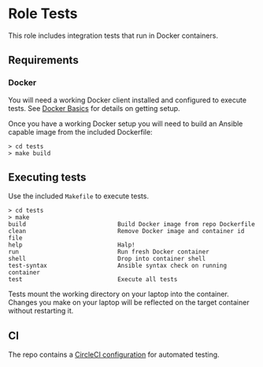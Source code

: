 # Role Tests

This role includes integration tests that run in Docker containers.

## Requirements

### Docker

You will need a working Docker client installed and configured to execute tests. See [Docker Basics](DockerBasics.md) for details on getting setup.

Once you have a working Docker setup you will need to build an Ansible capable image from the included Dockerfile:

```
> cd tests
> make build
```

## Executing tests

Use the included `Makefile` to execute tests.

```
> cd tests
> make
build                          Build Docker image from repo Dockerfile
clean                          Remove Docker image and container id file
help                           Halp!
run                            Run fresh Docker container
shell                          Drop into container shell
test-syntax                    Ansible syntax check on running container
test                           Execute all tests
```

Tests mount the working directory on your laptop into the container. Changes you make on your laptop will be reflected on the target container without restarting it.

## CI

The repo contains a [CircleCI configuration](../circle.yml) for automated testing.
